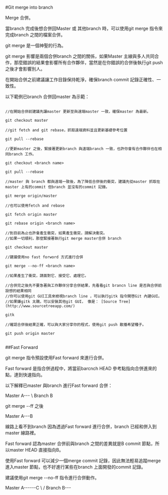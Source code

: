#Git merge into branch

Merge 合併。

當branch 完成後想合併回Master 或 其他branch 時，可以使用git merge 指令來完成branch 之間的檔案合併。

git merge 是一個神聖的行為。

git merge 影響是兩個合併branch 之間的關係，如果Master 主線與多人共同合作，那麼錯誤的結果會影響所有合作夥伴，當然是在你錯誤的合併後執行git push 之後才會影響別人。

在開始合併之前建議讓工作目錄保持乾淨，確保branch commit 記錄正確性、一致性。

以下範例已branch 合併回master 為示範：

```

//在開始合併前建議先讓master 更新至與遠端master 一致，確保master 為最新。

git checkout master

//git fetch and git rebase，抓取遠端資料並且更新基礎參考位置

git pull --rebase

//更新master 之後，緊接著更新branch 與遠端branch 一致，也許你會有合作夥伴也在相同branch 工作。

git checkout <branch name>

git pull --rebase

//master 與 branch 都與遠端一致後，為了降低合併後的衝突，建議先從master 抓取在master 上有的commit 但branch 並沒有的commit 記錄。

git merge origin/master

//也可以使用fetch and rebase

git fetch origin master

git rebase origin <branch name>

//到目前為止也許會產生衝突，如果產生衝突，請解決衝突。
//如果一切順利，那麼緊接著執行git merge master合併 branch

git checkout master

//建議使用no fast forword 方式進行合併

git merge --no-ff <branch name>

//如果產生了衝突，請面對它、接受它、處理它。

//合併完之後先不要急著與工作夥伴分享合併結果，先看看git brancn line 是否與合併前設想的結果相同
//你可以使用git GUI工具來檢視branch line ，可以執行gitk 指令開啓Git 內建GUI。 
//如果嫌gitk 太醜，可以安裝其他git GUI， 像是： [Source Tree](http://www.sourcetreeapp.com/)

gitk

//確認合併後結果正確，可以與大家分享你的程式，使用git push 散播希望種子。

git push origin master


```

##Fast Forward

git merge 指令預設使用Fast forward 來進行合併。

Fast forward 是指合併過程中，將當前barcnch HEAD 參考點指向合併進來的點，達到快速指向。

以下解釋已master 與branch 進行Fast forward 合併：

Master A---
        \ 
Branch   B

git merge --ff 之後


Master A---B

線路上看不到branch 因為透過Fast forward 進行合併，branch 已經和併入到master 線路裡。

Fast forward 認為master 合併前與branch 之間的差異就是B commit 節點，所以master HEAD 直接指向B。

使用Fast forward 可以減少一個merge commit 記錄，因此無法輕易追蹤merge 進入master 節點，也不好進行某些在branch 上面開發的commit 記錄。

建議使用git merge --no-ff 指令進行合併動作。

Master A------C
        \    /
Branch   B---





